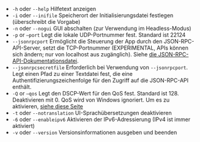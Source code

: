 
[Kommentar]: # (Dies ist eine Include-Datei zur Verwendung in mehreren Dokumenten)

- `-h` oder `--help` Hilfetext anzeigen
- `-i` oder `--inifile` Speicherort der Initialisierungsdatei festlegen (überschreibt die Vorgabe)
- `-n` oder `--nogui` GUI abschalten (zur Verwendung im Headless-Modus)
- `-p` or `—port` Legt die lokale UDP-Portnummer fest. Standard ist 22124
- `--jsonrpcport` Ermöglicht die Steuerung der App durch den JSON-RPC-API-Server, setzt die TCP-Portnummer (EXPERIMENTAL, APIs können sich ändern; nur von localhost aus zugänglich). Siehe [die JSON-RPC-API-Dokumentationsdatei](https://github.com/jamulussoftware/jamulus/blob/master/docs/JSON-RPC.md).
- `--jsonrpcsecretfile` Erforderlich bei Verwendung von `--jsonrpcport`. Legt einen Pfad zu einer Textdatei fest, die eine Authentifizierungszeichenfolge für den Zugriff auf die JSON-RPC-API enthält.
- `-Q` or `—qos` Legt den DSCP-Wert für den QoS fest. Standard ist 128. Deaktivieren mit 0. QoS wird von Windows ignoriert. Um es zu aktivieren, [siehe diese Seite](QOS-Windows)
- `-t` oder `--notranslation` UI-Sprachübersetzungen deaktivieren
- `-6` oder `--enableipv6` Aktivieren der IPv6-Adressierung (IPv4 ist immer aktiviert)
- `-v` oder `--version` Versionsinformationen ausgeben und beenden
